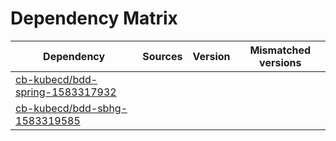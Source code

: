 # Dependency Matrix

Dependency | Sources | Version | Mismatched versions
---------- | ------- | ------- | -------------------
[cb-kubecd/bdd-spring-1583317932](https://github.com/cb-kubecd/bdd-spring-1583317932.git) |  | []() | 
[cb-kubecd/bdd-sbhg-1583319585](https://github.com/cb-kubecd/bdd-sbhg-1583319585.git) |  | []() | 
